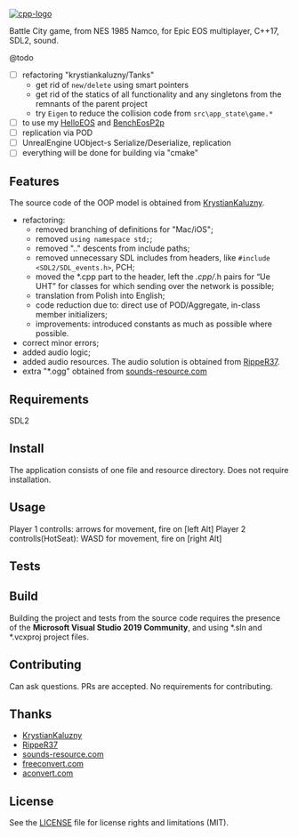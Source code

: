 [![cpp-logo](https://img.shields.io/badge/C++v17-Solutions-blue.svg?style=flat&logo=c%2B%2B)](
https://en.wikipedia.org/wiki/C++
)

Battle City game, from NES 1985 Namco, for Epic EOS multiplayer, C++17, SDL2, sound.

@todo
 - [ ] refactoring "krystiankaluzny/Tanks"
   - get rid of `new/delete` using smart pointers
   - get rid of the statics of all functionality and any singletons from the remnants of the parent project
   - try `Eigen` to reduce the collision code from `src\app_state\game.*`
 - [ ] to use my [HelloEOS](https://github.com/Alex0vSky/HelloEOS) and [BenchEosP2p](https://github.com/Alex0vSky/BenchEosP2p)
 - [ ] replication via POD
 - [ ] UnrealEngine UObject-s Serialize/Deserialize, replication
 - [ ] everything will be done for building via "cmake"

## Features
The source code of the OOP model is obtained from [KrystianKaluzny](https://github.com/krystiankaluzny/Tanks).
 - refactoring:
    - removed branching of definitions for "Mac/iOS";
    - removed `using namespace std;`;
    - removed ".." descents from include paths;
    - removed unnecessary SDL includes from headers, like `#include <SDL2/SDL_events.h>`, PCH;
    - moved the *.cpp part to the header, left the *.cpp/*.h pairs for “Ue UHT” for classes for which sending over the network is possible;
    - translation from Polish into English;
    - code reduction due to: direct use of POD/Aggregate, in-class member initializers;
    - improvements: introduced constants as much as possible where possible.
 - correct minor errors;
 - added audio logic;
 - added audio resources.
The audio solution is obtained from [RippeR37](https://github.com/RippeR37/BattleCity).
 - extra "*.ogg" obtained from [sounds-resource.com](https://www.sounds-resource.com/download/3710/)

## Requirements
SDL2

## Install
The application consists of one file and resource directory. Does not require installation. 

## Usage
Player 1 controlls: arrows for movement, fire on [left Alt]
Player 2 controlls(HotSeat): WASD for movement, fire on [right Alt]

## Tests

## Build
Building the project and tests from the source code requires the presence of the __Microsoft Visual Studio 2019 Community__, and using *.sln and *.vcxproj project files.

## Contributing
Can ask questions. PRs are accepted. No requirements for contributing.

## Thanks
 - [KrystianKaluzny](https://github.com/krystiankaluzny/Tanks)
 - [RippeR37](https://github.com/RippeR37/BattleCity)
 - [sounds-resource.com](https://www.sounds-resource.com/download/3710/)
 - [freeconvert.com](https://www.freeconvert.com/wav-to-ogg)
 - [aconvert.com](https://www.aconvert.com/audio/split/)

## License
See the [LICENSE](https://github.com/Alex0vSky/BattleCityEos/blob/main/LICENSE) file for license rights and limitations (MIT).
